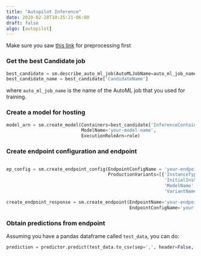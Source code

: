 ```yaml
---
title: "Autopilot Inference"
date: 2020-02-28T10:25:21-06:00
draft: false
algo: [autopilot]
---
```


Make sure you saw [this link](../../training/automl) for preprocessing first

### Get the best Candidate job

```python
best_candidate = sm.describe_auto_ml_job(AutoMLJobName=auto_ml_job_name)['BestCandidate']
best_candidate_name = best_candidate['CandidateName']
```

where ```auto_ml_job_name``` is the name of the AutoML job that you used for training.

### Create a model for hosting

```python
model_arn = sm.create_model(Containers=best_candidate['InferenceContainers'],
                            ModelName='your-model-name',
                            ExecutionRoleArn=role)
```

### Create endpoint configuration and endpoint

```python

ep_config = sm.create_endpoint_config(EndpointConfigName = 'your-endpoint-config-name',
                                      ProductionVariants=[{'InstanceType': 'ml.m5.2xlarge',
                                                           'InitialInstanceCount': 1,
                                                           'ModelName': 'your-model-name',
                                                           'VariantName': 'main'}])

create_endpoint_response = sm.create_endpoint(EndpointName='your-endpoint-name',
                                              EndpointConfigName='your-endpoint-config-name')
```

### Obtain predictions from endpoint

Assuming you have a pandas dataframe called ```test_data```, you can do:

```python
prediction = predictor.predict(test_data.to_csv(sep=',', header=False, index=False)).decode('utf-8')
```


